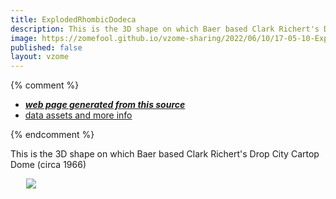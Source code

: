 ```yaml
---
title: ExplodedRhombicDodeca
description: This is the 3D shape on which Baer based Clark Richert's Drop City Cartop Dome (circa 1966)
image: https://zomefool.github.io/vzome-sharing/2022/06/10/17-05-10-ExplodedRhombicDodeca/ExplodedRhombicDodeca.png
published: false
layout: vzome
---
```


{% comment %}
 - [***web page generated from this source***](<https://zomefool.github.io/vzome-sharing/2022/06/10/ExplodedRhombicDodeca-17-05-10.html>)
 - [data assets and more info](<https://github.com/zomefool/vzome-sharing/tree/main/2022/06/10/17-05-10-ExplodedRhombicDodeca/>)
 
{% endcomment %}

This is the 3D shape on which Baer based Clark Richert's Drop City Cartop Dome (circa 1966)

<vzome-viewer style="width: 87%; height: 60vh; margin: 5%"
       src="https://zomefool.github.io/vzome-sharing/2022/06/10/17-05-10-ExplodedRhombicDodeca/ExplodedRhombicDodeca.vZome" >
  <img src="https://zomefool.github.io/vzome-sharing/2022/06/10/17-05-10-ExplodedRhombicDodeca/ExplodedRhombicDodeca.png" />
</vzome-viewer>